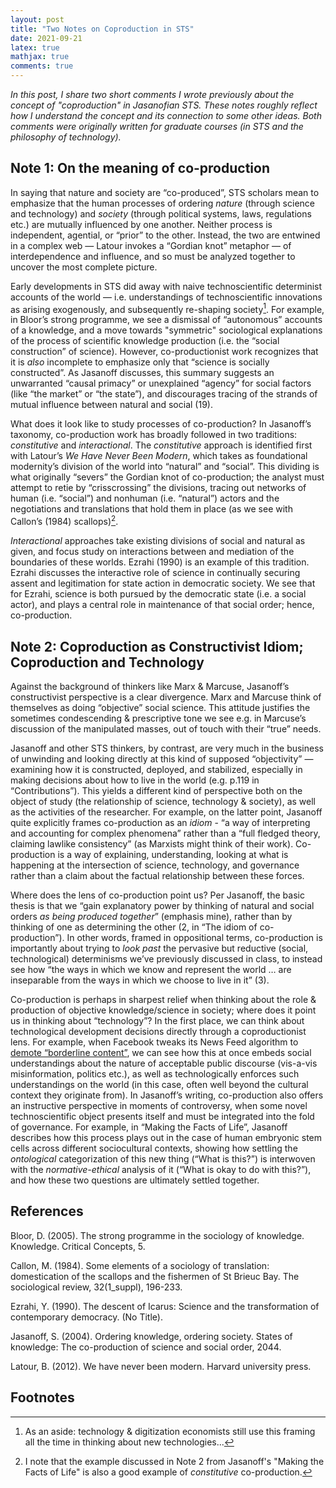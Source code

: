 ```yaml
---
layout: post 
title: "Two Notes on Coproduction in STS" 
date: 2021-09-21
latex: true 
mathjax: true
comments: true
---
```


*In this post, I share two short comments I wrote previously about the concept of "coproduction" in Jasanofian STS. These notes roughly reflect how I understand the concept and its connection to some other ideas. Both comments were originally written for graduate courses (in STS and the philosophy of technology).*

## Note 1: On the meaning of co-production

In saying that nature and society are “co-produced”, STS scholars mean to emphasize that the human processes of ordering *nature* (through science and technology) and *society* (through political systems, laws, regulations etc.) are mutually influenced by one another. Neither process is independent, agential, or “prior” to the other. Instead, the two are entwined in a complex web — Latour invokes a “Gordian knot” metaphor — of interdependence and influence, and so must be analyzed together to uncover the most complete picture.

Early developments in STS did away with naive technoscientific determinist accounts of the world — i.e. understandings of technoscientific innovations as arising exogenously, and subsequently re-shaping society[^1]. For example, in Bloor’s strong programme, we see a dismissal of “autonomous” accounts of a knowledge, and a move towards "symmetric" sociological explanations of the process of scientific knowledge production (i.e. the “social construction” of science). However, co-productionist work recognizes that it is *also* incomplete to emphasize only that “science is socially constructed”. As Jasanoff discusses, this summary suggests an unwarranted “causal primacy” or unexplained “agency” for social factors (like “the market” or “the state”), and discourages tracing of the strands of mutual influence between natural and social (19). 

What does it look like to study processes of co-production? In Jasanoff’s taxonomy, co-production work has broadly followed in two traditions: *constitutive* and *interactional*. The *constitutive* approach is identified first with Latour’s *We Have Never Been Modern*, which takes as foundational modernity’s division of the world into “natural” and “social”. This dividing is what originally “severs” the Gordian knot of co-production; the analyst must attempt to retie by “crisscrossing” the divisions, tracing out networks of human (i.e. “social”) and nonhuman (i.e. “natural”) actors and the negotiations and translations that hold them in place (as we see with Callon’s (1984) scallops)[^2].

*Interactional* approaches take existing divisions of social and natural as given, and focus study on interactions between and mediation of the boundaries of these worlds. Ezrahi (1990) is an example of this tradition. Ezrahi discusses the interactive role of science in continually securing assent and legitimation for state action in democratic society. We see that for Ezrahi, science is both pursued by the democratic state (i.e. a social actor), and plays a central role in maintenance of that social order; hence, co-production. 

## Note 2: Coproduction as Constructivist Idiom; Coproduction and Technology

Against the background of thinkers like Marx & Marcuse, Jasanoff’s constructivist perspective is a clear divergence. Marx and Marcuse think of themselves as doing “objective” social science. This attitude justifies the sometimes condescending & prescriptive tone we see e.g. in Marcuse’s discussion of the manipulated masses, out of touch with their “true” needs. 

Jasanoff and other STS thinkers, by contrast, are very much in the business of unwinding and looking directly at this kind of supposed “objectivity” — examining how it is constructed, deployed, and stabilized, especially in making decisions about how to live in the world (e.g. p.119 in “Contributions”). This yields a different kind of perspective both on the object of study (the relationship of science, technology & society), as well as the activities of the researcher. For example, on the latter point, Jasanoff quite explicitly frames co-production as an *idiom* - “a way of interpreting and accounting for complex phenomena”  rather than a “full fledged theory, claiming lawlike consistency” (as Marxists might think of their work). Co-production is a way of explaining, understanding, looking at what is happening at the intersection of science, technology, and governance rather than a claim about the factual relationship between these forces. 

Where does the lens of co-production point us? Per Jasanoff, the basic thesis is that we “gain explanatory power by thinking of natural and social orders *as being produced together*” (emphasis mine), rather than by thinking of one as determining the other (2, in “The idiom of co-production”). In other words, framed in oppositional terms, co-production is importantly about trying to *look past* the pervasive but reductive (social, technological) determinisms we’ve previously discussed in class, to instead see how “the ways in which we know and represent the world … are inseparable from the ways in which we choose to live in it” (3). 

Co-production is perhaps in sharpest relief when thinking about the role & production of objective knowledge/science in society; where does it point us in thinking about “technology”? In the first place, we can think about technological development decisions directly through a coproductionist lens. For example, when Facebook tweaks its News Feed algorithm to [demote “borderline content”](https://techcrunch.com/2018/11/15/facebook-borderline-content/), we can see how this at once embeds social understandings about the nature of acceptable public discourse (vis-a-vis misinformation, politics etc.), as well as technologically enforces such understandings on the world (in this case, often well beyond the cultural context they originate from). In Jasanoff’s writing, co-production also offers an instructive perspective in moments of controversy, when some novel technoscientific object presents itself and must be integrated into the fold of governance. For example, in “Making the Facts of Life”, Jasanoff describes how this process plays out in the case of human embryonic stem cells across different sociocultural contexts, showing how settling the *ontological* categorization of this new thing (“What is this?”) is interwoven with the *normative-ethical* analysis of it (“What is okay to do with this?”), and how these two questions are ultimately settled together. 

## References 

Bloor, D. (2005). The strong programme in the sociology of knowledge. Knowledge. Critical Concepts, 5.

Callon, M. (1984). Some elements of a sociology of translation: domestication of the scallops and the fishermen of St Brieuc Bay. The sociological review, 32(1_suppl), 196-233.

Ezrahi, Y. (1990). The descent of Icarus: Science and the transformation of contemporary democracy. (No Title).

Jasanoff, S. (2004). Ordering knowledge, ordering society. States of knowledge: The co-production of science and social order, 2044.

Latour, B. (2012). We have never been modern. Harvard university press.

## Footnotes

[^1]: As an aside: technology & digitization economists still use this framing all the time in thinking about new technologies... 

[^2]: I note that the example discussed in Note 2 from Jasanoff's "Making the Facts of Life" is also a good example of *constitutive* co-production. 